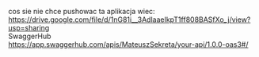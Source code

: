cos sie nie chce pushowac ta aplikacja wiec:
https://drive.google.com/file/d/1nG81i__3AdlaaeIkpT1ff808BASfXo_j/view?usp=sharing  
SwaggerHub  
https://app.swaggerhub.com/apis/MateuszSekreta/your-api/1.0.0-oas3#/
